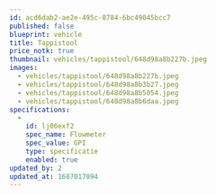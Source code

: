 ```yaml
---
id: acd6dab2-ae2e-495c-8784-6bc49045bcc7
published: false
blueprint: vehicle
title: Tappistool
price_notk: true
thumbnail: vehicles/tappistool/648d98a8b227b.jpeg
images:
  - vehicles/tappistool/648d98a8b227b.jpeg
  - vehicles/tappistool/648d98a8b3b27.jpeg
  - vehicles/tappistool/648d98a8b5054.jpeg
  - vehicles/tappistool/648d98a8b6daa.jpeg
specifications:
  -
    id: lj06exf2
    spec_name: Flowmeter
    spec_value: GPI
    type: specificatie
    enabled: true
updated_by: 2
updated_at: 1687017094
---
```

